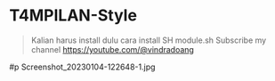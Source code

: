 # T4MPILAN-Style
> Kalian harus install dulu cara install SH module.sh
> Subscribe my channel
> https://youtube.com/@vindradoang

#p
Screenshot_20230104-122648-1.jpg
